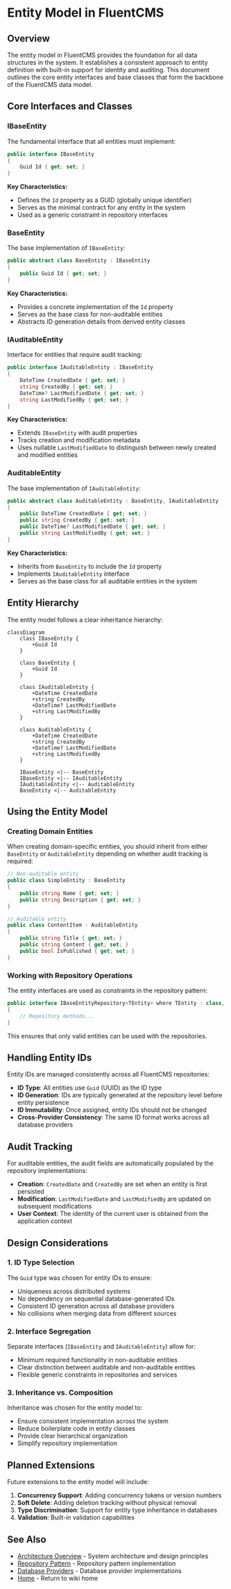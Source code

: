 # Entity Model in FluentCMS

## Overview

The entity model in FluentCMS provides the foundation for all data structures in the system. It establishes a consistent approach to entity definition with built-in support for identity and auditing. This document outlines the core entity interfaces and base classes that form the backbone of the FluentCMS data model.

## Core Interfaces and Classes

### IBaseEntity

The fundamental interface that all entities must implement:

```csharp
public interface IBaseEntity
{
    Guid Id { get; set; }
}
```

**Key Characteristics:**
- Defines the `Id` property as a GUID (globally unique identifier)
- Serves as the minimal contract for any entity in the system
- Used as a generic constraint in repository interfaces

### BaseEntity

The base implementation of `IBaseEntity`:

```csharp
public abstract class BaseEntity : IBaseEntity
{
    public Guid Id { get; set; }
}
```

**Key Characteristics:**
- Provides a concrete implementation of the `Id` property
- Serves as the base class for non-auditable entities
- Abstracts ID generation details from derived entity classes

### IAuditableEntity

Interface for entities that require audit tracking:

```csharp
public interface IAuditableEntity : IBaseEntity
{
    DateTime CreatedDate { get; set; }
    string CreatedBy { get; set; }
    DateTime? LastModifiedDate { get; set; }
    string LastModifiedBy { get; set; }
}
```

**Key Characteristics:**
- Extends `IBaseEntity` with audit properties
- Tracks creation and modification metadata
- Uses nullable `LastModifiedDate` to distinguish between newly created and modified entities

### AuditableEntity

The base implementation of `IAuditableEntity`:

```csharp
public abstract class AuditableEntity : BaseEntity, IAuditableEntity
{
    public DateTime CreatedDate { get; set; }
    public string CreatedBy { get; set; }
    public DateTime? LastModifiedDate { get; set; }
    public string LastModifiedBy { get; set; }
}
```

**Key Characteristics:**
- Inherits from `BaseEntity` to include the `Id` property
- Implements `IAuditableEntity` interface
- Serves as the base class for all auditable entities in the system

## Entity Hierarchy

The entity model follows a clear inheritance hierarchy:

```mermaid
classDiagram
    class IBaseEntity {
        +Guid Id
    }
    
    class BaseEntity {
        +Guid Id
    }
    
    class IAuditableEntity {
        +DateTime CreatedDate
        +string CreatedBy
        +DateTime? LastModifiedDate
        +string LastModifiedBy
    }
    
    class AuditableEntity {
        +DateTime CreatedDate
        +string CreatedBy
        +DateTime? LastModifiedDate
        +string LastModifiedBy
    }
    
    IBaseEntity <|-- BaseEntity
    IBaseEntity <|-- IAuditableEntity
    IAuditableEntity <|-- AuditableEntity
    BaseEntity <|-- AuditableEntity
```

## Using the Entity Model

### Creating Domain Entities

When creating domain-specific entities, you should inherit from either `BaseEntity` or `AuditableEntity` depending on whether audit tracking is required:

```csharp
// Non-auditable entity
public class SimpleEntity : BaseEntity
{
    public string Name { get; set; }
    public string Description { get; set; }
}

// Auditable entity
public class ContentItem : AuditableEntity
{
    public string Title { get; set; }
    public string Content { get; set; }
    public bool IsPublished { get; set; }
}
```

### Working with Repository Operations

The entity interfaces are used as constraints in the repository pattern:

```csharp
public interface IBaseEntityRepository<TEntity> where TEntity : class, IBaseEntity
{
    // Repository methods...
}
```

This ensures that only valid entities can be used with the repositories.

## Handling Entity IDs

Entity IDs are managed consistently across all FluentCMS repositories:

- **ID Type**: All entities use `Guid` (UUID) as the ID type
- **ID Generation**: IDs are typically generated at the repository level before entity persistence
- **ID Immutability**: Once assigned, entity IDs should not be changed
- **Cross-Provider Consistency**: The same ID format works across all database providers

## Audit Tracking

For auditable entities, the audit fields are automatically populated by the repository implementations:

- **Creation**: `CreatedDate` and `CreatedBy` are set when an entity is first persisted
- **Modification**: `LastModifiedDate` and `LastModifiedBy` are updated on subsequent modifications
- **User Context**: The identity of the current user is obtained from the application context

## Design Considerations

### 1. ID Type Selection

The `Guid` type was chosen for entity IDs to ensure:
- Uniqueness across distributed systems
- No dependency on sequential database-generated IDs
- Consistent ID generation across all database providers
- No collisions when merging data from different sources

### 2. Interface Segregation

Separate interfaces (`IBaseEntity` and `IAuditableEntity`) allow for:
- Minimum required functionality in non-auditable entities
- Clear distinction between auditable and non-auditable entities
- Flexible generic constraints in repositories and services

### 3. Inheritance vs. Composition

Inheritance was chosen for the entity model to:
- Ensure consistent implementation across the system
- Reduce boilerplate code in entity classes
- Provide clear hierarchical organization
- Simplify repository implementation

## Planned Extensions

Future extensions to the entity model will include:

1. **Concurrency Support**: Adding concurrency tokens or version numbers
2. **Soft Delete**: Adding deletion tracking without physical removal
3. **Type Discrimination**: Support for entity type inheritance in databases
4. **Validation**: Built-in validation capabilities

## See Also

- [Architecture Overview](./Architecture-Overview.md) - System architecture and design principles
- [Repository Pattern](./Repository-Pattern.md) - Repository pattern implementation
- [Database Providers](./Database-Providers.md) - Database provider implementations
- [Home](./Home.md) - Return to wiki home
